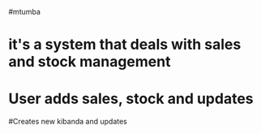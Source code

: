 ﻿#mtumba
# it's a system that deals with sales and stock management 
# User adds sales, stock and updates
#Creates new kibanda and updates

